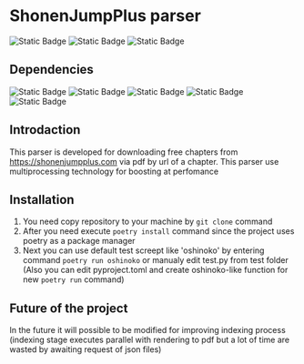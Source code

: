 # ShonenJumpPlus parser
![Static Badge](https://img.shields.io/badge/Version-1.0.0-green)
![Static Badge](https://img.shields.io/badge/build-passing-blue)
![Static Badge](https://img.shields.io/badge/-Apache--2.0_license-red)
## Dependencies
![Static Badge](https://img.shields.io/badge/Python-3.12.4-green)
![Static Badge](https://img.shields.io/badge/Poetry-1.8.3-blue)
![Static Badge](https://img.shields.io/badge/PIL-10.4.0-red)
![Static Badge](https://img.shields.io/badge/reportlab-4.2.2-white)
![Static Badge](https://img.shields.io/badge/requests-2.32.3-yellow)


## Introdaction
This parser is developed for downloading free chapters from https://shonenjumpplus.com via pdf by url of a chapter. This parser use multiprocessing technology for boosting at perfomance

## Installation
1. You need copy repository to your machine by ```git clone``` command
2. After you need execute ```poetry install``` command since the project uses poetry as a package manager
3. Next you can use default test screept like 'oshinoko' by entering command ```poetry run oshinoko``` or manualy edit test.py from test folder (Also you can edit pyproject.toml and create oshinoko-like function for new ```poetry run``` command)

## Future of the project
In the future it will possible to be modified for improving indexing process (indexing stage executes parallel with rendering to pdf but a lot of time are wasted by awaiting request of json files)
